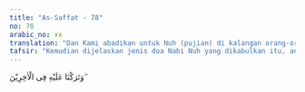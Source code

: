 ```yaml
---
title: "As-Saffat - 78"
no: 78
arabic_no: ٧٨
translation: "Dan Kami abadikan untuk Nuh (pujian) di kalangan orang-orang yang datang kemudian;"
tafsir: "Kemudian dijelaskan jenis doa Nabi Nuh yang dikabulkan itu, antara lain: Pertama, Allah telah menyelamatkan Nuh beserta orang-orang yang beriman, termasuk beberapa orang putranya, dari bencana yang besar yakni angin topan yang dahsyat dibarengi banjir besar. Seorang putranya ikut tenggelam. Mereka yang selamat dari banjir besar itu ialah mereka yang berada dalam kapal. Firman Allah:\n\nKemudian Kami menyelamatkannya Nuh dan orang-orang yang bersamanya di dalam kapal yang penuh muatan. Kemudian setelah itu Kami tenggelamkan orang-orang yang tinggal. (asy-Syu'ara'/26: 119-120)\n\nKedua, Allah menjadikan anak cucu Nabi Nuh orang yang akan melanjutkan keturunannya, dan mereka yang membangkang dan menentang seruannya dibinasakan, seperti yang dimohon Nabi Nuh dalam doanya. \n\nKetiga, Allah mengabadikan pujian dan nama yang harum bagi Nuh di kalangan para nabi yang datang kemudian dan umat manusia sampai akhir zaman. Beliau masyhur di kalangan kaum muslimin, termasuk salah seorang dari lima rasul yang disebut ulul 'azmi yang artinya orang-orang yang mempunyai keteguhan hati. Empat rasul lainnya ialah Ibrahim, Musa, Isa, dan Muhammad saw."
---
```

وَتَرَكْنَا عَلَيْهِ فِى الْاٰخِرِيْنَ ۖ 
